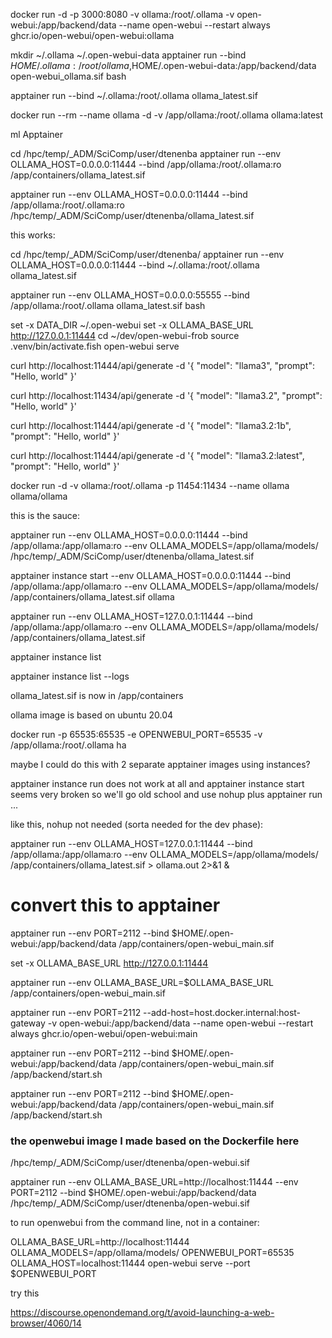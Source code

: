 docker run -d -p 3000:8080 -v ollama:/root/.ollama -v open-webui:/app/backend/data --name open-webui --restart always ghcr.io/open-webui/open-webui:ollama


mkdir ~/.ollama ~/.open-webui-data
apptainer run --bind $HOME/.ollama:/root/ollama,$HOME/.open-webui-data:/app/backend/data open-webui_ollama.sif bash


apptainer run  --bind ~/.ollama:/root/.ollama ollama_latest.sif

docker run --rm --name ollama -d -v /app/ollama:/root/.ollama ollama:latest


ml Apptainer

cd /hpc/temp/_ADM/SciComp/user/dtenenba
apptainer run --env OLLAMA_HOST=0.0.0.0:11444 --bind /app/ollama:/root/.ollama:ro /app/containers/ollama_latest.sif


apptainer run --env OLLAMA_HOST=0.0.0.0:11444 --bind /app/ollama:/root/.ollama:ro /hpc/temp/_ADM/SciComp/user/dtenenba/ollama_latest.sif


this works:

cd /hpc/temp/_ADM/SciComp/user/dtenenba/
apptainer run --env OLLAMA_HOST=0.0.0.0:11444  --bind ~/.ollama:/root/.ollama ollama_latest.sif

apptainer run --env OLLAMA_HOST=0.0.0.0:55555  --bind /app/ollama:/root/.ollama ollama_latest.sif bash


set -x DATA_DIR ~/.open-webui
set -x OLLAMA_BASE_URL http://127.0.0.1:11444
cd ~/dev/open-webui-frob
source .venv/bin/activate.fish
open-webui serve

curl http://localhost:11444/api/generate -d '{
  "model": "llama3",
  "prompt": "Hello, world"
}'

curl http://localhost:11434/api/generate -d '{
  "model": "llama3.2",
  "prompt": "Hello, world"
}'



curl http://localhost:11444/api/generate -d '{
  "model": "llama3.2:1b",
  "prompt": "Hello, world"
}'

curl http://localhost:11444/api/generate -d '{
  "model": "llama3.2:latest",
  "prompt": "Hello, world"
}'



docker run -d -v ollama:/root/.ollama -p 11454:11434 --name ollama ollama/ollama

this is the sauce:

apptainer run --env OLLAMA_HOST=0.0.0.0:11444 --bind /app/ollama:/app/ollama:ro --env OLLAMA_MODELS=/app/ollama/models/ /hpc/temp/_ADM/SciComp/user/dtenenba/ollama_latest.sif

apptainer instance start --env OLLAMA_HOST=0.0.0.0:11444 --bind /app/ollama:/app/ollama:ro --env OLLAMA_MODELS=/app/ollama/models/ /app/containers/ollama_latest.sif ollama


apptainer run --env OLLAMA_HOST=127.0.0.1:11444 --bind /app/ollama:/app/ollama:ro --env OLLAMA_MODELS=/app/ollama/models/ /app/containers/ollama_latest.sif


apptainer instance list

apptainer instance list --logs



ollama_latest.sif is now in /app/containers

ollama image is based on ubuntu 20.04

docker run -p 65535:65535 -e OPENWEBUI_PORT=65535 -v /app/ollama:/root/.ollama ha

maybe I could do this with 2 separate apptainer images
using instances?

apptainer instance run does not work at all  and
apptainer instance start seems very broken
so we'll go old school and use nohup plus apptainer run ... 

like this, nohup not needed (sorta needed for the dev phase):

apptainer run --env OLLAMA_HOST=127.0.0.1:11444 --bind /app/ollama:/app/ollama:ro --env OLLAMA_MODELS=/app/ollama/models/ /app/containers/ollama_latest.sif > ollama.out 2>&1 &

# convert this to apptainer

apptainer run  --env PORT=2112 --bind $HOME/.open-webui:/app/backend/data  /app/containers/open-webui_main.sif

set -x OLLAMA_BASE_URL http://127.0.0.1:11444

apptainer run --env OLLAMA_BASE_URL=$OLLAMA_BASE_URL   /app/containers/open-webui_main.sif

apptainer run  --env PORT=2112 --add-host=host.docker.internal:host-gateway -v open-webui:/app/backend/data --name open-webui --restart always ghcr.io/open-webui/open-webui:main


apptainer run  --env PORT=2112 --bind $HOME/.open-webui:/app/backend/data  /app/containers/open-webui_main.sif /app/backend/start.sh

apptainer run  --env PORT=2112 --bind $HOME/.open-webui:/app/backend/data  /app/containers/open-webui_main.sif /app/backend/start.sh

### the openwebui image I made based on the Dockerfile here

/hpc/temp/_ADM/SciComp/user/dtenenba/open-webui.sif



apptainer run  --env OLLAMA_BASE_URL=http://localhost:11444 --env PORT=2112 --bind $HOME/.open-webui:/app/backend/data /hpc/temp/_ADM/SciComp/user/dtenenba/open-webui.sif

to run openwebui from the command line, not in a container:

OLLAMA_BASE_URL=http://localhost:11444 OLLAMA_MODELS=/app/ollama/models/ OPENWEBUI_PORT=65535 OLLAMA_HOST=localhost:11444 open-webui serve --port $OPENWEBUI_PORT


try this

https://discourse.openondemand.org/t/avoid-launching-a-web-browser/4060/14

